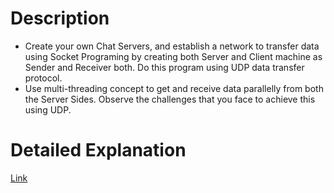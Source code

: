 # Description
* Create your own Chat Servers, and establish a network to transfer data using Socket Programing by creating both Server and Client machine as Sender and Receiver both. Do this program using UDP data transfer protocol.
* Use multi-threading concept to get and receive data parallelly from both the Server Sides. Observe the challenges that you face to achieve this using UDP.

# Detailed Explanation
[Link]()
